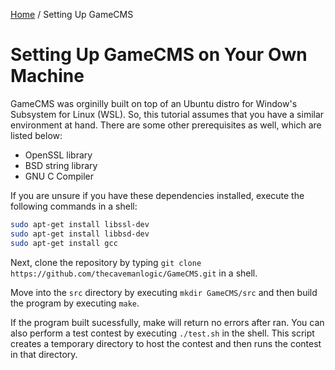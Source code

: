 [Home](index) / Setting Up GameCMS

# Setting Up GameCMS on Your Own Machine

GameCMS was orginilly built on top of an Ubuntu distro for Window's Subsystem for Linux (WSL). So, this tutorial assumes that you have a similar environment at hand. There are some other prerequisites as well, which are listed below:
* OpenSSL library
* BSD string library
* GNU C Compiler

If you are unsure if you have these dependencies installed, execute the following commands in a shell:
```bash
sudo apt-get install libssl-dev
sudo apt-get install libbsd-dev
sudo apt-get install gcc
```

Next, clone the repository by typing ```git clone https://github.com/thecavemanlogic/GameCMS.git``` in a shell.

Move into the ```src``` directory by executing ```mkdir GameCMS/src``` and then build the program by executing ```make```.

If the program built sucessfully, make will return no errors after ran. You can also perform a test contest by executing ```./test.sh``` in the shell. This script creates a temporary directory to host the contest and then runs the contest in that directory.
